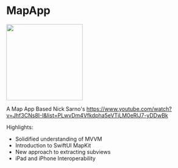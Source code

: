 # MapApp
<img src="https://user-images.githubusercontent.com/20109435/174164317-e89dd47f-d344-4225-ab22-e4b7854b3292.png" width="200"> 

A Map App Based Nick Sarno's
https://www.youtube.com/watch?v=Jhf3CNs8I-I&list=PLwvDm4Vfkdpha5eVTjLM0eRlJ7-yDDwBk

Highlights:
- Solidified understanding of MVVM 
- Introduction to SwiftUI MapKit
- New approach to extracting subviews
- iPad and iPhone Interoperability


